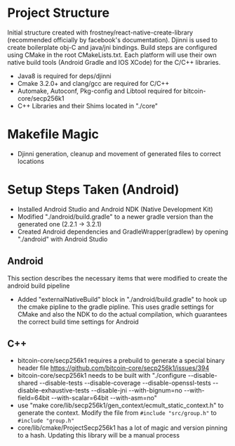 # Project Structure

Initial structure created with frostney/react-native-create-library (recommended officially by facebook's documentation).  Djinni is used to create boilerplate obj-C and java/jni bindings.  Build steps are configured using CMake in the root CMakeLists.txt.  Each platform will use their own native build tools (Android Gradle and IOS XCode) for the C/C++ libraries.

- Java8 is required for deps/djinni
- Cmake 3.2.0+ and clang/gcc are required for C/C++
- Automake, Autoconf, Pkg-config and Libtool required for bitcoin-core/secp256k1
- C++ Libraries and their Shims located in "./core"

# Makefile Magic

- Djinni generation, cleanup and movement of generated files to correct locations

# Setup Steps Taken (Android)

- Installed Android Studio and Android NDK (Native Development Kit)
- Modified "./android/build.gradle" to a newer gradle version than the generated one  (2.2.1 -> 3.2.1)
- Created Android dependencies and GradleWrapper(gradlew) by opening "./android" with Android Studio

## Android

This section describes the necessary items that were modified to create the android build pipeline

- Added "externalNativeBuild" block in "./android/build.gradle" to hook up the cmake pipline to the gradle pipline.  This uses gradle settings for CMake and also the NDK to do the actual compilation, which guarantees the correct build time settings for Android


## C++

- bitcoin-core/secp256k1 requires a prebuild to generate a special binary header file https://github.com/bitcoin-core/secp256k1/issues/394
- bitcoin-core/secp256k1 needs to be built with "./configure --disable-shared --disable-tests --disable-coverage --disable-openssl-tests --disable-exhaustive-tests --disable-jni --with-bignum=no --with-field=64bit --with-scalar=64bit --with-asm=no"
- use "make core/lib/secp256k1/gen_context/ecmult_static_context.h" to generate the context.  Modify the file from ```#include "src/group.h"``` to ```#include "group.h"```
- core/lib/cmake/ProjectSecp256k1 has a lot of magic and version pinning to a hash.  Updating this library will be a manual process